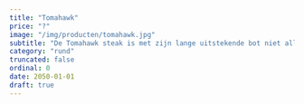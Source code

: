 ```yaml
---
title: "Tomahawk"
price: "?"
image: "/img/producten/tomahawk.jpg"
subtitle: "De Tomahawk steak is met zijn lange uitstekende bot niet alleen een eyecatcher, maar door de goede verhouding tussen vet en vlees vol van smaak en heerlijk mals."
category: "rund"
truncated: false
ordinal: 0
date: 2050-01-01
draft: true
---
```


